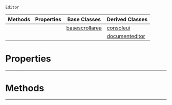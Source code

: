  `Editor`

|Methods|Properties|Base Classes|Derived Classes|
|---|---|---|---|
| | |[basescrollarea](https://github.com/PlasmaEngine/PlasmaDocs/tree/master/docs/C%2B%2B/code_reference/class_reference/basescrollarea.markdown)|[consoleui](https://github.com/PlasmaEngine/PlasmaDocs/tree/master/docs/C%2B%2B/code_reference/class_reference/consoleui.markdown)|
| | | |[documenteditor](https://github.com/PlasmaEngine/PlasmaDocs/tree/master/docs/C%2B%2B/code_reference/class_reference/documenteditor.markdown)|


 #  Properties


---  
 #  Methods


---  
 

 